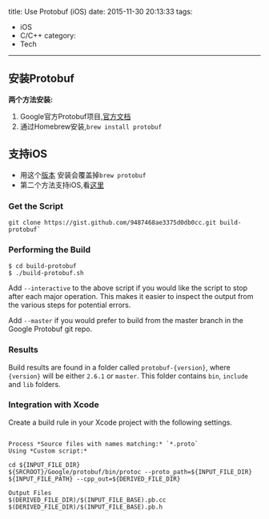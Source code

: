 title: Use Protobuf (iOS)
date: 2015-11-30 20:13:33
tags:
- iOS
- C/C++
category:
- Tech
---


## 安装Protobuf

__两个方法安装:__

1. Google官方Protobuf项目,[官方文档](https://developers.google.com/protocol-buffers/docs/overview)
2. 通过Homebrew安装,`brew install protobuf`

## 支持iOS

- 用这个[版本](https://github.com/alexeyxo/protobuf-objc) 安装会覆盖掉`brew protobuf`
- 第二个方法支持iOS,看[这里](https://gist.github.com/BennettSmith/9487468ae3375d0db0cc)
    
<!-- more -->

### Get the Script

    git clone https://gist.github.com/9487468ae3375d0db0cc.git build-protobuf`

### Performing the Build

``` shell
$ cd build-protobuf
$ ./build-protobuf.sh

```

Add `--interactive` to the above script if you would like the script to stop after each major operation. This makes it easier to inspect the output from the various steps for potential errors.

Add `--master` if you would prefer to build from the master branch in the Google Protobuf git repo.

### Results

Build results are found in a folder called `protobuf-{version}`, where `{version}` will be either `2.6.1` or `master`. This folder contains `bin`, `include` and `lib` folders.

### Integration with Xcode

Create a build rule in your Xcode project with the following settings.

```shell

Process *Source files with names matching:* `*.proto`
Using *Custom script:*

cd ${INPUT_FILE_DIR}
${SRCROOT}/Google/protobuf/bin/protoc --proto_path=${INPUT_FILE_DIR} ${INPUT_FILE_PATH} --cpp_out=${DERIVED_FILE_DIR}

Output Files
$(DERIVED_FILE_DIR)/$(INPUT_FILE_BASE).pb.cc
$(DERIVED_FILE_DIR)/$(INPUT_FILE_BASE).pb.h

```



